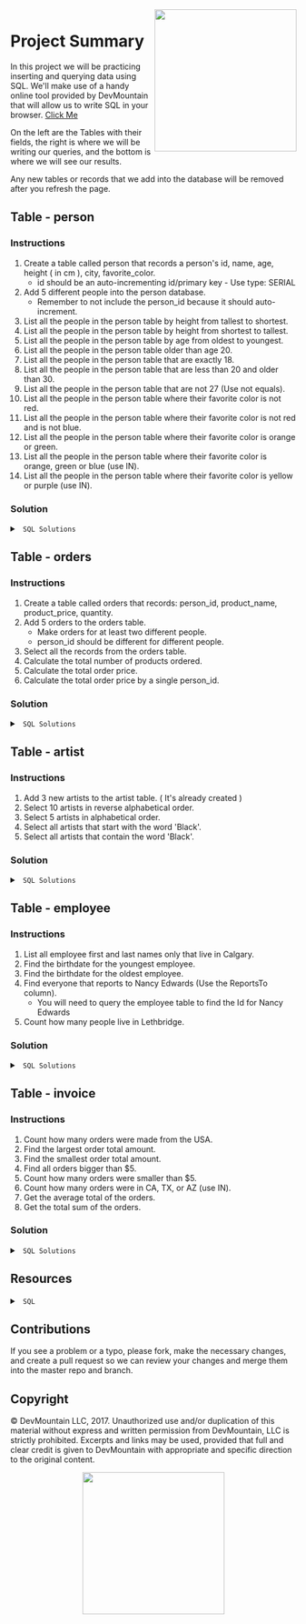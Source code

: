 <img src="https://s3.amazonaws.com/devmountain/readme-logo.png" width="250" align="right">

# Project Summary

In this project we will be practicing inserting and querying data using SQL. We'll make use of a handy online tool provided by DevMountain that will allow us to write SQL in your browser. [Click Me](https://postgres.devmountain.com/)

On the left are the Tables with their fields, the right is where we will be writing our queries, and the bottom is where we will see our results.  

Any new tables or records that we add into the database will be removed after you refresh the page.

## Table - person

### Instructions
1. Create a table called person that records a person's id, name, age, height ( in cm ), city, favorite_color. 
    * id should be an auto-incrementing id/primary key - Use type: SERIAL
2. Add 5 different people into the person database. 
    * Remember to not include the person_id because it should auto-increment.
3. List all the people in the person table by height from tallest to shortest.
4. List all the people in the person table by height from shortest to tallest.
5. List all the people in the person table by age from oldest to youngest.
6. List all the people in the person table older than age 20.
7. List all the people in the person table that are exactly 18.
8. List all the people in the person table that are less than 20 and older than 30.
9. List all the people in the person table that are not 27 (Use not equals).
10. List all the people in the person table where their favorite color is not red.
11. List all the people in the person table where their favorite color is not red and is not blue.
12. List all the people in the person table where their favorite color is orange or green.
13. List all the people in the person table where their favorite color is orange, green or blue (use IN).
14. List all the people in the person table where their favorite color is yellow or purple (use IN).

### Solution

<details>

<summary> <code> SQL Solutions </code> </summary>

<details>

<summary> <code> #1 </code> </summary>

CREATE TABLE person(
  id SERIAL,
  name VARCHAR,
  age INTEGER,
  height INTEGE,
  city VARCHAR,
  favorite_color VARCHAR
  );
  

```sql
CREATE TABLE person ( person_id SERIAL, name VARCHAR(200), age INTEGER, height INTEGER, city VARCHAR(200), favorite_color VARCHAR(200) );
```

</details>

<details>

<summary> <code> #2 </code> </summary>
INSERT INTO person(
  name,
  age,
  height,
  city,
  favorite_color
  )
  VALUES('Jim Smith', 45, 180, 'Provo', 'red');
  VALUES('Abe Jensen', 33, 190, 'Alpine', 'blue');
  VALUES('Jim Smith', 45, 180, 'Provo', 'red');
  VALUES('Jim Smith', 45, 180, 'Provo', 'red');
  VALUES('Jim Smith', 45, 180, 'Provo', 'red');


```sql
INSERT INTO person ( name, age, height, city, favorite_color ) VALUES ( 'First Last', 21, 182, 'City', 'Color' );
```

</details>

<details>

<summary> <code> #3 </code> </summary>
SELECT * FROM person 
ORDER BY height DESC;

```sql
SELECT * FROM person ORDER BY height DESC;
```

</details>

<details>

<summary> <code> #4 </code> </summary>
SELECT * FROM person 
ORDER BY height ASC;

```sql
SELECT * FROM person ORDER BY height ASC;
```

</details>

<details>

<summary> <code> #5 </code> </summary>
SELECT * FROM person 
ORDER BY age DESC;

```sql
SELECT * FROM person ORDER BY age DESC;
```

</details>

<details>

<summary> <code> #6 </code> </summary>
SELECT * FROM person 
WHERE age > 20;

```sql
SELECT * FROM person WHERE age > 20;
```

</details>

<details>

<summary> <code> #7 </code> </summary>
SELECT * FROM person 
WHERE age = 18;

```sql
SELECT * FROM person WHERE age = 18;
```

</details>

<details>

<summary> <code> #8 </code> </summary>
SELECT * FROM person 
WHERE age < 20 OR
age > 30;

```sql
SELECT * FROM person WHERE age < 20 OR age > 30;
```

</details>

<details>

<summary> <code> #9 </code> </summary>
SELECT * FROM person 
WHERE age != 27;

```sql
SELECT * FROM person WHERE age != 27;
```

</details>

<details>

<summary> <code> #10 </code> </summary>
SELECT * FROM person 
WHERE favorite_color != 'red';

```sql
SELECT * FROM person WHERE favorite_color != 'red';
```

</details>

<details>

<summary> <code> #11 </code> </summary>
SELECT * FROM person 
WHERE favorite_color != 'red' AND
favorite_color != 'blue';

```sql
SELECT * FROM person WHERE favorite_color != 'red' AND favorite_color != 'blue';
```

</details>

<details>

<summary> <code> #12 </code> </summary>
SELECT * FROM person 
WHERE favorite_color = 'orange' OR
favorite_color = 'green';

```sql
SELECT * FROM person WHERE favorite_color = 'orange' OR favorite_color = 'green';
```

</details>

<details>

<summary> <code> #13 </code> </summary>
SELECT * FROM person 
WHERE favorite_color IN('orange', 'green','blue');

```sql
SELECT * FROM person WHERE favorite_color IN ( 'orange', 'green', 'blue' );
```

</details>

<details>

<summary> <code> #14 </code> </summary>
SELECT * FROM person 
WHERE favorite_color IN ('yellow', 'purple');

```sql
SELECT * FROM person WHERE favorite_color IN ( 'yellow', 'purple' )
```

</details>

</details>

## Table - orders

### Instructions

1. Create a table called orders that records: person_id, product_name, product_price, quantity.
2. Add 5 orders to the orders table.
    * Make orders for at least two different people.
    * person_id should be different for different people.
3. Select all the records from the orders table.
4. Calculate the total number of products ordered.
5. Calculate the total order price.
6. Calculate the total order price by a single person_id.

### Solution

<details>

<summary> <code> SQL Solutions </code> </summary>

<details>

<summary> <code> #1 </code> </summary>
CREATE TABLE orders(
  person_id SERIAL,
  product_name VARCHAR,
  product_PRICE DECIMAL,
  quantity INTEGER);

```sql
CREATE TABLE orders ( person_id SERIAL, product_name VARCHAR(200), product_price NUMERIC, quantity INTEGER );
```

</details>

<details>

<summary> <code> #2 </code> </summary>
INSERT INTO orders(
  person_id,
  product_name,
  product_PRICE,
  quantity)
  VALUES
  (1, 'sandbox', 14.99, 3),
  (2, 'shovel', 8.00, 1),
  (3, 'hose', 5.00, 2),
  (2, 'saw', 21, 1),
  (4, 'screwdriver', 6.00, 1);

```sql
INSERT INTO orders ( person_id, product_name, product_price, quantity ) VALUES ( 0, 'Product', 12.50, 2 );
```

</details>

<details>

<summary> <code> #3 </code> </summary>
SELECT * FROM orders;

```sql
SELECT * FROM orders;
```

</details>

<details>

<summary> <code> #4 </code> </summary>
SELECT SUM(quantity)
FROM orders;

```sql
SELECT SUM(quantity) FROM orders;
```

</details>

<details>

<summary> <code> #5 </code> </summary>
select Sum(product_price * quantity) from orders;


```sql
SELECT SUM(product_price * quantity) FROM orders;
```

</details>

<details>

<summary> <code> #6 </code> </summary>
select Sum(product_price * quantity) from orders
WHERE person_id = 1;

```sql
/* The value of person_id depends on what IDs you used. Use a valid ID from your table */
SELECT SUM(product_price * quantity) FROM orders WHERE person_id = 0;
```

</details>

</details>

## Table - artist

### Instructions

1. Add 3 new artists to the artist table. ( It's already created )
2. Select 10 artists in reverse alphabetical order.
3. Select 5 artists in alphabetical order.
4. Select all artists that start with the word 'Black'.
5. Select all artists that contain the word 'Black'.

### Solution 

<details>

<summary> <code> SQL Solutions </code> </summary>

<details>

<summary> <code> #1 </code> </summary>
INSERT INTO artist(name)
VALUES
('Billy Joel'),
('Earth Wind & Fire'),
('Falco');

```sql
INSERT INTO artist ( name ) VALUES ( 'artist name' );
```

</details>

<details>

<summary> <code> #2 </code> </summary>
SELECT * FROM artist 
ORDER BY name DESC
LIMIT 10;

```sql
SELECT * FROM artist ORDER BY name DESC LIMIT 10;
```

</details>

<details>

<summary> <code> #3 </code> </summary>
SELECT * FROM artist 
ORDER BY name ASC
LIMIT 5;

```sql
SELECT * FROM artist ORDER BY name ASC LIMIT 5;
```

</details>

<details>

<summary> <code> #4 </code> </summary>
SELECT * FROM artist 
WHERE name LIKE 'Black%';

```sql
SELECT * FROM artist WHERE name LIKE 'Black%';
```

</details>

<details>

<summary> <code> #5 </code> </summary>
SELECT * FROM artist 
WHERE name LIKE '%Black%';

```sql
SELECT * FROM artist WHERE name LIKE '%Black%';
```

</details>

</details>

## Table - employee

### Instructions

1. List all employee first and last names only that live in Calgary.
2. Find the birthdate for the youngest employee.
3. Find the birthdate for the oldest employee.
4. Find everyone that reports to Nancy Edwards (Use the ReportsTo column).
   * You will need to query the employee table to find the Id for Nancy Edwards
5. Count how many people live in Lethbridge.

### Solution

<details>

<summary> <code> SQL Solutions </code> </summary>

<details>

<summary> <code> #1 </code> </summary>
SELECT first_name, last_name FROM
employee WHERE city = 'Calgary';

```sql
SELECT first_name, last_name FROM employee WHERE city = 'Calgary';
```

</details>

<details>

<summary> <code> #2 </code> </summary>
SELECT max(birth_date) FROM employee


```sql
SELECT MAX(birth_date) from employee;
```

</details>

<details>

<summary> <code> #3 </code> </summary>
SELECT min(birth_date) FROM employee
f

```sql
SELECT MIN(birth_date) from employee;
```

</details>

<details>

<summary> <code> #4 </code> </summary>
SELECT * FROM employee
WHERE first_name = 'Nancy' AND
last_name = 'Edwards'

SELECT * FROM employee
WHERE reports_to = 2


```sql
SELECT * FROM employee WHERE reports_to = 2;
```

</details>

<details>

<summary> <code> #5 </code> </summary>
SELECT COUNT(*) FROM employee
WHERE city = 'Lethbridge'

```sql
SELECT COUNT(*) FROM employee WHERE city = 'Lethbridge';
```

</details>

</details>

## Table - invoice 

### Instructions

1. Count how many orders were made from the USA.
2. Find the largest order total amount.
3. Find the smallest order total amount.
4. Find all orders bigger than $5.
5. Count how many orders were smaller than $5.
6. Count how many orders were in CA, TX, or AZ (use IN).
7. Get the average total of the orders.
8. Get the total sum of the orders.

### Solution

<details>

<summary> <code> SQL Solutions </code> </summary>

<details>

<summary> <code> #1 </code> </summary>
SELECT COUNT(*) FROM invoice
WHERE billing_country = 'USA'

```sql
SELECT COUNT(*) FROM invoice WHERE billing_country = 'USA';
```

</details>

<details>

<summary> <code> #2 </code> </summary>
SELECT MAX(total) from invoice


```sql
SELECT MAX(total) FROM invoice;
```

</details>

<details>

<summary> <code> #3 </code> </summary>
SELECT MIN(total) from invoice

```sql
SELECT MIN(total) FROM invoice;
```

</details>

<details>

<summary> <code> #4 </code> </summary>
SELECT * FROM invoice
WHERE total > 5

```sql
SELECT * FROM invoice WHERE total > 5;
```

</details>

<details>

<summary> <code> #5 </code> </summary>
SELECT COUNT(*) FROM invoice
WHERE total < 5

```sql
SELECT COUNT(*) FROM invoice WHERE total < 5;
```

</details>

<details>

<summary> <code> #6 </code> </summary>
SELECT COUNT(*) FROM invoice
WHERE billing_state IN('CA', 'TX', 'AZ')

```sql
SELECT COUNT(*) FROM invoice WHERE billing_state in ('CA', 'TX', 'AZ');
```

</details>

<details>

<summary> <code> #7 </code> </summary>
SELECT AVG(total) FROM
invoice

```sql
SELECT AVG(total) FROM invoice;
```

</details>

<details>

<summary> <code> #8 </code> </summary>
SELECT SUM(total) FROM
invoice

```sql
SELECT SUM(total) FROM invoice;
```

</details>

</details>


## Resources

<details>

<summary> <code> SQL </code> </summary>

* [SQL Teaching](http://www.sqlteaching.com/)
* [SQL Bolt](http://sqlbolt.com/)

</details>

## Contributions

If you see a problem or a typo, please fork, make the necessary changes, and create a pull request so we can review your changes and merge them into the master repo and branch.

## Copyright

© DevMountain LLC, 2017. Unauthorized use and/or duplication of this material without express and written permission from DevMountain, LLC is strictly prohibited. Excerpts and links may be used, provided that full and clear credit is given to DevMountain with appropriate and specific direction to the original content.

<p align="center">
<img src="https://s3.amazonaws.com/devmountain/readme-logo.png" width="250">
</p>

